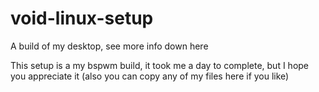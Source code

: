 # void-linux-setup
A build of my desktop, see more info down here

This setup is a my bspwm build, it took me a day to complete, but I hope you appreciate it 
(also you can copy any of my files here if you like)
